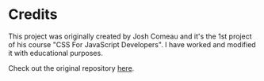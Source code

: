 # Credits

This project was originally created by Josh Comeau and it's the 1st project of his course "CSS For JavaScript Developers". I have worked and modified it with educational purposes.

Check out the original repository [here](https://github.com/css-for-js/mini-component-library).
